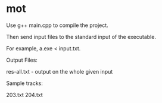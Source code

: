 # mot

Use g++ main.cpp to compile the project.

Then send input files to the standard input of the executable.

For example,
a.exe < input.txt.


Output Files:

res-all.txt - output on the whole given input

Sample tracks:

203.txt
204.txt
